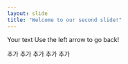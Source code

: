 ```yaml
---
layout: slide
title: "Welcome to our second slide!"
---
```

Your text
Use the left arrow to go back!

추가
추가
추가
추가
추가

